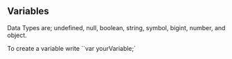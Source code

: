 ## Variables

Data Types are; undefined, null, boolean, string, symbol, bigint, number, and object.

To create a variable write ``var yourVariable;`
